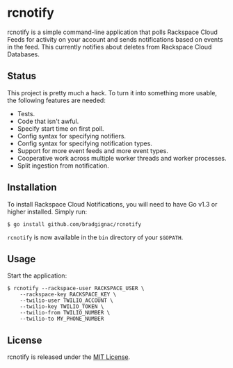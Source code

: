 # rcnotify

rcnotify is a simple command-line application that polls Rackspace Cloud Feeds for activity on your account and sends notifications based on events in the feed. This currently notifies about deletes from Rackspace Cloud Databases.

## Status

This project is pretty much a hack. To turn it into something more usable, the following features are needed:

- Tests.
- Code that isn't awful.
- Specify start time on first poll.
- Config syntax for specifying notifiers.
- Config syntax for specifying notification types.
- Support for more event feeds and more event types.
- Cooperative work across multiple worker threads and worker processes.
- Split ingestion from notification.

## Installation

To install Rackspace Cloud Notifications, you will need to have Go v1.3 or higher installed. Simply run:

```
$ go install github.com/bradgignac/rcnotify
```

`rcnotify` is now available in the `bin` directory of your `$GOPATH`.

## Usage

Start the application:

```
$ rcnotify --rackspace-user RACKSPACE_USER \
    --rackspace-key RACKSPACE_KEY \
    --twilio-user TWILIO_ACCOUNT \
    --twilio-key TWILIO_TOKEN \
    --twilio-from TWILIO_NUMBER \
    --twilio-to MY_PHONE_NUMBER
```

## License

rcnotify is released under the [MIT License](LICENSE).
